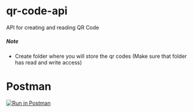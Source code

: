 # qr-code-api
API for creating and reading QR Code

##### Note
- Create folder where you will store the qr codes (Make sure that folder has read and write access)


# Postman
[![Run in Postman](https://run.pstmn.io/button.svg)](https://app.getpostman.com/run-collection/26932885-f1a5f28f-d3e8-4014-9f4b-71d96e99f920?action=collection%2Ffork&source=rip_markdown&collection-url=entityId%3D26932885-f1a5f28f-d3e8-4014-9f4b-71d96e99f920%26entityType%3Dcollection%26workspaceId%3D28603b1f-569b-406a-a966-85be190a9f4d)
